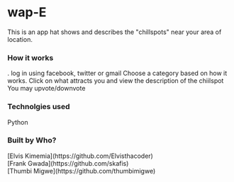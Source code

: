# wap-E
This is an app hat shows and describes the "chillspots" near your area of location. 


<h3>How it works</h3>
. log in using facebook, twitter or gmail
Choose a category based on how it works.
Click on what attracts you and view the description of the chiilspot
You may upvote/downvote

<h3>Technolgies used</h3>
Python

<h3>Built by Who?</h3>
[Elvis Kimemia](https://github.com/Elvisthacoder) <br>
[Frank Gwada](https://github.com/skafis) <br>
[Thumbi Migwe](https://github.com/thumbimigwe) <br>

